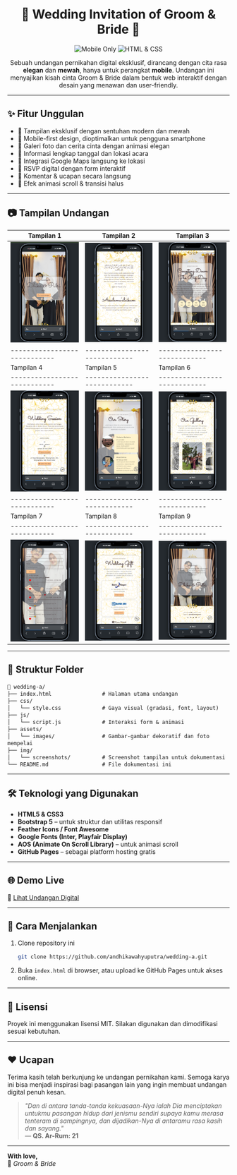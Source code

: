 <h1 align="center">💍 Wedding Invitation of Groom & Bride 💐</h1>

<p align="center">
  <img src="https://img.shields.io/badge/Responsive-Mobile--Only-blueviolet?style=for-the-badge&logo=android" alt="Mobile Only" />
  <img src="https://img.shields.io/badge/Made%20With-HTML%20%26%20CSS-gold?style=for-the-badge&logo=css3&logoColor=white" alt="HTML & CSS" />
</p>

<p align="center">
  Sebuah undangan pernikahan digital eksklusif, dirancang dengan cita rasa <strong>elegan</strong> dan <strong>mewah</strong>, hanya untuk perangkat <strong>mobile</strong>. Undangan ini menyajikan kisah cinta Groom & Bride dalam bentuk web interaktif dengan desain yang menawan dan user-friendly.
</p>

---

## ✨ Fitur Unggulan

- 🎨 Tampilan eksklusif dengan sentuhan modern dan mewah
- 📱 Mobile-first design, dioptimalkan untuk pengguna smartphone
- 📸 Galeri foto dan cerita cinta dengan animasi elegan
- 📆 Informasi lengkap tanggal dan lokasi acara
- 📍 Integrasi Google Maps langsung ke lokasi
- 📝 RSVP digital dengan form interaktif
- 💬 Komentar & ucapan secara langsung
- 🌙 Efek animasi scroll & transisi halus

---

## 📷 Tampilan Undangan

| Tampilan 1                   | Tampilan 2                   | Tampilan 3                   |
| ---------------------------- | ---------------------------- | ---------------------------- |
| ![](img/screenshots/SS1.png) | ![](img/screenshots/SS2.png) | ![](img/screenshots/SS3.png) |
| ---------------------------- | ---------------------------- | ---------------------------- |
| Tampilan 4                   | Tampilan 5                   | Tampilan 6                   |
| ---------------------------- | ---------------------------- | ---------------------------- |
| ![](img/screenshots/SS4.png) | ![](img/screenshots/SS5.png) | ![](img/screenshots/SS6.png) |
| ---------------------------- | ---------------------------- | ---------------------------- |
| Tampilan 7                   | Tampilan 8                   | Tampilan 9                   |
| ---------------------------- | ---------------------------- | ---------------------------- |
| ![](img/screenshots/SS7.png) | ![](img/screenshots/SS8.png) | ![](img/screenshots/SS9.png) |

---

## 📁 Struktur Folder

```
📂 wedding-a/
├── index.html                # Halaman utama undangan
├── css/
│   └── style.css             # Gaya visual (gradasi, font, layout)
├── js/
│   └── script.js             # Interaksi form & animasi
├── assets/
│   └── images/               # Gambar-gambar dekoratif dan foto mempelai
├── img/
│   └── screenshots/          # Screenshot tampilan untuk dokumentasi
└── README.md                 # File dokumentasi ini
```

---

## 🛠️ Teknologi yang Digunakan

- **HTML5 & CSS3**
- **Bootstrap 5** – untuk struktur dan utilitas responsif
- **Feather Icons / Font Awesome**
- **Google Fonts (Inter, Playfair Display)**
- **AOS (Animate On Scroll Library)** – untuk animasi scroll
- **GitHub Pages** – sebagai platform hosting gratis

---

## 🌐 Demo Live

🔗 [Lihat Undangan Digital](https://andhikawahyuputra.github.io/wedding-a/)

---

## 🚀 Cara Menjalankan

1. Clone repository ini

   ```bash
   git clone https://github.com/andhikawahyuputra/wedding-a.git
   ```

2. Buka `index.html` di browser, atau upload ke GitHub Pages untuk akses online.

---

## 🧾 Lisensi

Proyek ini menggunakan lisensi MIT. Silakan digunakan dan dimodifikasi sesuai kebutuhan.

---

## ❤️ Ucapan

Terima kasih telah berkunjung ke undangan pernikahan kami. Semoga karya ini bisa menjadi inspirasi bagi pasangan lain yang ingin membuat undangan digital penuh kesan.

> _"Dan di antara tanda-tanda kekuasaan-Nya ialah Dia menciptakan untukmu pasangan hidup dari jenismu sendiri supaya kamu merasa tenteram di sampingnya, dan dijadikan-Nya di antaramu rasa kasih dan sayang."_  
> — **QS. Ar-Rum: 21**

---

**With love,**  
💌 _Groom & Bride_
